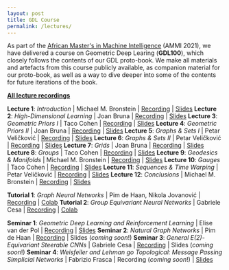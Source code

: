 ```yaml
---
layout: post
title: GDL Course
permalink: /lectures/
---
```


As part of the [African Master's in Machine Intelligence](https://aimsammi.org/) (AMMI 2021), we have delivered a course on Geometric Deep Learing (**GDL100**), which closely follows the contents of our GDL proto-book. We make all materials and artefacts from this course publicly available, as companion material for our proto-book, as well as a way to dive deeper into some of the contents for future iterations of the book.

[**All lecture recordings**](https://www.youtube.com/playlist?list=PLn2-dEmQeTfQ8YVuHBOvAhUlnIPYxkeu3)

**Lecture 1**: _Introduction_ \| Michael M. Bronstein \| [Recording](https://youtu.be/PtA0lg_e5nA) \| [Slides](bit.ly/3iw6AO9)
**Lecture 2**: _High-Dimensional Learning_ \| Joan Bruna \| [Recording](https://youtu.be/4RmpSvQ2LL0) \| [Slides](bit.ly/3yB5A14)
**Lecture 3**: _Geometric Priors I_ \| Taco Cohen \| [Recording](https://youtu.be/fWBrupgU4X8) \| [Slides](bit.ly/3s1PACv)
**Lecture 4**: _Geometric Priors II_ \| Joan Bruna \| [Recording](https://youtu.be/ERL17gbbSwo) \| [Slides](bit.ly/37rWbgd)
**Lecture 5**: _Graphs & Sets I_ \| Petar Veličković \| [Recording](https://youtu.be/E_Wweuk5iqA) \| [Slides](bit.ly/2X75EHY)
**Lecture 6**: _Graphs & Sets II_ \| Petar Veličković \| [Recording](https://youtu.be/i79ewWQiUX4) \| [Slides](bit.ly/37pYssr)
**Lecture 7**: _Grids_ \| Joan Bruna \| [Recording](https://youtu.be/O2-I0y8ACj4) \| [Slides](bit.ly/3iu0Ggr)
**Lecture 8**: _Groups_ \| Taco Cohen \| [Recording](https://youtu.be/kee16fXU8h0) \| [Slides](bit.ly/3AjUyxu)
**Lecture 9**: _Geodesics & Manifolds_ \| Michael M. Bronstein \| [Recording](https://youtu.be/WVTrWGiZF8E) \| [Slides](bit.ly/3lFTobt)
**Lecture 10**: _Gauges_ \| Taco Cohen \| [Recording](https://youtu.be/UrmvMDHOXow) \| [Slides](bit.ly/2VFC63b)
**Lecture 11**: _Sequences & Time Warping_ \| Petar Veličković \| [Recording](https://youtu.be/1MvBn77-VDk) \| [Slides](bit.ly/3xBpUOd)
**Lecture 12**: _Conclusions_ \| Michael M. Bronstein \| [Recording](https://youtu.be/caQV-Vb9TBw) \| [Slides](bit.ly/3yzfMqC)

**Tutorial 1**: _Graph Neural Networks_ \| Pim de Haan, Nikola Jovanović \| [Recording](https://www.youtube.com/watch?v=d5UZB5fi57k) \| [Colab](https://colab.research.google.com/drive/1aA--IgJSdPh7J_MIJgs2r0D0VCbGpNTp#scrollTo=UyaI3YcyJlaU)
**Tutorial 2**: _Group Equivariant Neural Networks_ \| Gabriele Cesa \| [Recording](https://youtu.be/iFfBYPAqkH8) \| [Colab](https://colab.research.google.com/drive/1DfUuk-NZtW5d0toMnL752dYEMSVuNWgM?usp=sharing)

**Seminar 1**: _Geometric Deep Learning and Reinforcement Learning_ \| Elise van der Pol \| [Recording](https://youtu.be/03MbWVlbefM) \| [Slides](https://www.dropbox.com/s/akd7lam38wf61rd/AMMI%20Seminar%201%20-%20Geometric%20Deep%20Learning%20and%20Reinforcement%20Learning.pdf?dl=0)
**Seminar 2**: _Natural Graph Networks_ \| Pim de Haan \| [Recording](https://youtu.be/2odKzu5fwVI) \| Slides (_coming soon_!)
**Seminar 3**: _General E(2)-Equivariant Steerable CNNs_ \| Gabriele Cesa \| [Recording](https://youtu.be/eGDD2MYUbw8) \| Slides (_coming soon_!)
**Seminar 4**: _Weisfeiler and Lehman go Topological: Message Passing Simplicial Networks_ \| Fabrizio Frasca \| Recording (_coming soon_!) \| [Slides](https://www.dropbox.com/s/sai0wgh46zwd1b3/AMMI%20Seminar%204%20-%20Message%20Passing%20Simplicial%20Networks.pdf?dl=0)
